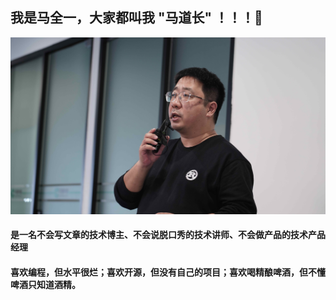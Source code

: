 <!--
**genedna/genedna** is a ✨ _special_ ✨ repository because its `README.md` (this file) appears on your GitHub profile.

Here are some ideas to get you started:

- 🔭 I’m currently working on ...
- 🌱 I’m currently learning ...
- 👯 I’m looking to collaborate on ...
- 🤔 I’m looking for help with ...
- 💬 Ask me about ...
- 📫 How to reach me: ...
- 😄 Pronouns: ...
- ⚡ Fun fact: ...
-->
## 我是马全一，大家都叫我 "马道长" ！！！👋

[![Profile](https://github.com/genedna/genedna/blob/main/profile.jpg)](https://maquanyi.com)

<h4>是一名不会写文章的技术博主、不会说脱口秀的技术讲师、不会做产品的技术产品经理</h4>

<h4>喜欢编程，但水平很烂；喜欢开源，但没有自己的项目；喜欢喝精酿啤酒，但不懂啤酒只知道酒精。</h4>

